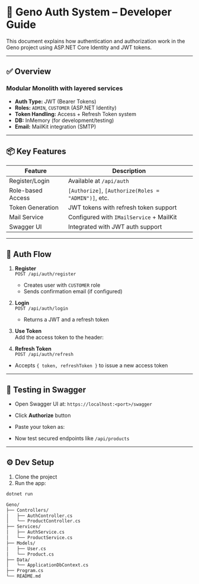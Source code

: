 # 🔐 Geno Auth System – Developer Guide

This document explains how authentication and authorization work in the Geno project using ASP.NET Core Identity and JWT tokens.

---

## ✅ Overview

### Modular Monolith with layered services

- **Auth Type:** JWT (Bearer Tokens)
- **Roles:** `ADMIN`, `CUSTOMER` (ASP.NET Identity)
- **Token Handling:** Access + Refresh Token system
- **DB:** InMemory (for development/testing)
- **Email:** MailKit integration (SMTP)

---

## 📦 Key Features

| Feature           | Description                                         |
| ----------------- | --------------------------------------------------- |
| Register/Login    | Available at `/api/auth`                            |
| Role-based Access | `[Authorize]`, `[Authorize(Roles = "ADMIN")]`, etc. |
| Token Generation  | JWT tokens with refresh token support               |
| Mail Service      | Configured with `IMailService` + MailKit            |
| Swagger UI        | Integrated with JWT auth support                    |

---

## 📍 Auth Flow

1. **Register**  
   `POST /api/auth/register`

   - Creates user with `CUSTOMER` role
   - Sends confirmation email (if configured)

2. **Login**  
   `POST /api/auth/login`

   - Returns a JWT and a refresh token

3. **Use Token**  
   Add the access token to the header:

4. **Refresh Token**  
   `POST /api/auth/refresh`

- Accepts `{ token, refreshToken }` to issue a new access token

---

## 🧪 Testing in Swagger

- Open Swagger UI at: `https://localhost:<port>/swagger`
- Click **Authorize** button
- Paste your token as:

- Now test secured endpoints like `/api/products`

---

## ⚙️ Dev Setup

1. Clone the project
2. Run the app:

```bash
dotnet run

Geno/
├── Controllers/
│   ├── AuthController.cs
│   └── ProductController.cs
├── Services/
│   ├── AuthService.cs
│   └── ProductService.cs
├── Models/
│   ├── User.cs
│   └── Product.cs
├── Data/
│   └── ApplicationDbContext.cs
├── Program.cs
└── README.md
```
